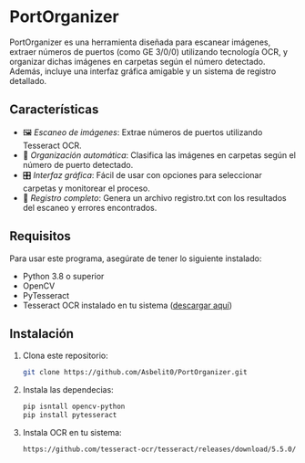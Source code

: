 # PortOrganizer

PortOrganizer es una herramienta diseñada para escanear imágenes, extraer números de puertos (como GE 3/0/0) utilizando tecnología OCR, y organizar dichas imágenes en carpetas según el número detectado. Además, incluye una interfaz gráfica amigable y un sistema de registro detallado.

## Características

- 🖼️ *Escaneo de imágenes*: Extrae números de puertos utilizando Tesseract OCR.
- 📂 *Organización automática*: Clasifica las imágenes en carpetas según el número de puerto detectado.
- 🎛️ *Interfaz gráfica*: Fácil de usar con opciones para seleccionar carpetas y monitorear el proceso.
- 📝 *Registro completo*: Genera un archivo registro.txt con los resultados del escaneo y errores encontrados.

## Requisitos

Para usar este programa, asegúrate de tener lo siguiente instalado:

- Python 3.8 o superior
- OpenCV
- PyTesseract
- Tesseract OCR instalado en tu sistema ([descargar aquí](https://github.com/tesseract-ocr/tesseract))

## Instalación

1. Clona este repositorio:
   ```bash
   git clone https://github.com/Asbelit0/PortOrganizer.git

2. Instala las dependecias:
    ```bash
   pip isntall opencv-python
   pip install pytesseract

3. Instala OCR en tu sistema:
    ```bash
    https://github.com/tesseract-ocr/tesseract/releases/download/5.5.0/tesseract-ocr-w64-setup-5.5.0.20241111.exe